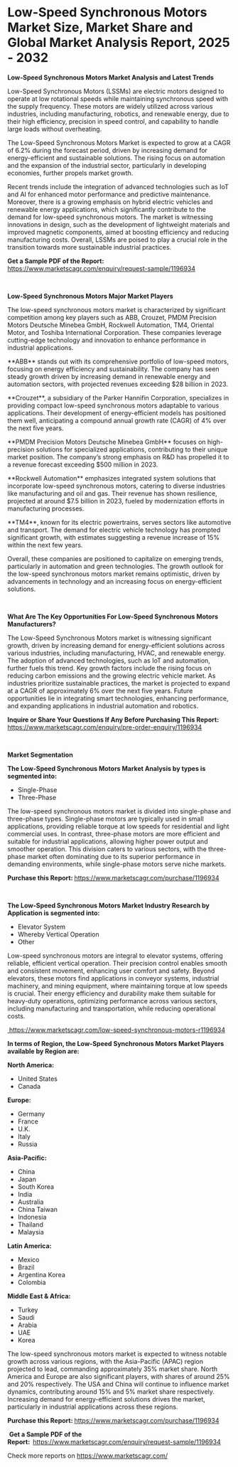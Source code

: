<p><h1>Low-Speed Synchronous Motors Market Size, Market Share and Global Market Analysis Report, 2025 - 2032</h1></p><p><strong>Low-Speed Synchronous Motors Market Analysis and Latest Trends</strong></p>
<p><p>Low-Speed Synchronous Motors (LSSMs) are electric motors designed to operate at low rotational speeds while maintaining synchronous speed with the supply frequency. These motors are widely utilized across various industries, including manufacturing, robotics, and renewable energy, due to their high efficiency, precision in speed control, and capability to handle large loads without overheating. </p><p>The Low-Speed Synchronous Motors Market is expected to grow at a CAGR of 6.2% during the forecast period, driven by increasing demand for energy-efficient and sustainable solutions. The rising focus on automation and the expansion of the industrial sector, particularly in developing economies, further propels market growth. </p><p>Recent trends include the integration of advanced technologies such as IoT and AI for enhanced motor performance and predictive maintenance. Moreover, there is a growing emphasis on hybrid electric vehicles and renewable energy applications, which significantly contribute to the demand for low-speed synchronous motors. The market is witnessing innovations in design, such as the development of lightweight materials and improved magnetic components, aimed at boosting efficiency and reducing manufacturing costs. Overall, LSSMs are poised to play a crucial role in the transition towards more sustainable industrial practices.</p></p>
<p><strong>Get a Sample PDF of the Report:&nbsp;</strong> <a href="https://www.marketscagr.com/enquiry/request-sample/1196934?utm_campaign=2528&utm_medium=2&utm_source=Github&utm_content=ia&utm_term=06042025&utm_id=low-speed-synchronous-motors">https://www.marketscagr.com/enquiry/request-sample/1196934</a></p>
<p>&nbsp;</p>
<p><strong>Low-Speed Synchronous Motors Major Market Players</strong></p>
<p><p>The low-speed synchronous motors market is characterized by significant competition among key players such as ABB, Crouzet, PMDM Precision Motors Deutsche Minebea GmbH, Rockwell Automation, TM4, Oriental Motor, and Toshiba International Corporation. These companies leverage cutting-edge technology and innovation to enhance performance in industrial applications.</p><p>**ABB** stands out with its comprehensive portfolio of low-speed motors, focusing on energy efficiency and sustainability. The company has seen steady growth driven by increasing demand in renewable energy and automation sectors, with projected revenues exceeding $28 billion in 2023.</p><p>**Crouzet**, a subsidiary of the Parker Hannifin Corporation, specializes in providing compact low-speed synchronous motors adaptable to various applications. Their development of energy-efficient models has positioned them well, anticipating a compound annual growth rate (CAGR) of 4% over the next five years.</p><p>**PMDM Precision Motors Deutsche Minebea GmbH** focuses on high-precision solutions for specialized applications, contributing to their unique market position. The company’s strong emphasis on R&D has propelled it to a revenue forecast exceeding $500 million in 2023.</p><p>**Rockwell Automation** emphasizes integrated system solutions that incorporate low-speed synchronous motors, catering to diverse industries like manufacturing and oil and gas. Their revenue has shown resilience, projected at around $7.5 billion in 2023, fueled by modernization efforts in manufacturing processes.</p><p>**TM4**, known for its electric powertrains, serves sectors like automotive and transport. The demand for electric vehicle technology has prompted significant growth, with estimates suggesting a revenue increase of 15% within the next few years.</p><p>Overall, these companies are positioned to capitalize on emerging trends, particularly in automation and green technologies. The growth outlook for the low-speed synchronous motors market remains optimistic, driven by advancements in technology and an increasing focus on energy-efficient solutions.</p></p>
<p>&nbsp;</p>
<p><strong>What Are The Key Opportunities For Low-Speed Synchronous Motors Manufacturers?</strong></p>
<p><p>The Low-Speed Synchronous Motors market is witnessing significant growth, driven by increasing demand for energy-efficient solutions across various industries, including manufacturing, HVAC, and renewable energy. The adoption of advanced technologies, such as IoT and automation, further fuels this trend. Key growth factors include the rising focus on reducing carbon emissions and the growing electric vehicle market. As industries prioritize sustainable practices, the market is projected to expand at a CAGR of approximately 6% over the next five years. Future opportunities lie in integrating smart technologies, enhancing performance, and expanding applications in industrial automation and robotics.</p></p>
<p><strong>Inquire or Share Your Questions If Any Before Purchasing This Report:</strong> <a href="https://www.marketscagr.com/enquiry/pre-order-enquiry/1196934?utm_campaign=2528&utm_medium=2&utm_source=Github&utm_content=ia&utm_term=06042025&utm_id=low-speed-synchronous-motors">https://www.marketscagr.com/enquiry/pre-order-enquiry/1196934</a></p>
<p>&nbsp;</p>
<p><strong>Market Segmentation</strong></p>
<p><strong>The Low-Speed Synchronous Motors Market Analysis by types is segmented into:</strong></p>
<p><ul><li>Single-Phase</li><li>Three-Phase</li></ul></p>
<p><p>The low-speed synchronous motors market is divided into single-phase and three-phase types. Single-phase motors are typically used in small applications, providing reliable torque at low speeds for residential and light commercial uses. In contrast, three-phase motors are more efficient and suitable for industrial applications, allowing higher power output and smoother operation. This division caters to various sectors, with the three-phase market often dominating due to its superior performance in demanding environments, while single-phase motors serve niche markets.</p></p>
<p><strong>Purchase this Report:&nbsp;</strong><a href="https://www.marketscagr.com/purchase/1196934?utm_campaign=2528&utm_medium=2&utm_source=Github&utm_content=ia&utm_term=06042025&utm_id=low-speed-synchronous-motors">https://www.marketscagr.com/purchase/1196934</a></p>
<p>&nbsp;</p>
<p><strong>The Low-Speed Synchronous Motors Market Industry Research by Application is segmented into:</strong></p>
<p><ul><li>Elevator System</li><li>Whereby Vertical Operation</li><li>Other</li></ul></p>
<p><p>Low-speed synchronous motors are integral to elevator systems, offering reliable, efficient vertical operation. Their precision control enables smooth and consistent movement, enhancing user comfort and safety. Beyond elevators, these motors find applications in conveyor systems, industrial machinery, and mining equipment, where maintaining torque at low speeds is crucial. Their energy efficiency and durability make them suitable for heavy-duty operations, optimizing performance across various sectors, including manufacturing and transportation, while reducing operational costs.</p></p>
<p><a href="https://www.marketscagr.com/low-speed-synchronous-motors-r1196934?utm_campaign=2528&utm_medium=2&utm_source=Github&utm_content=ia&utm_term=06042025&utm_id=low-speed-synchronous-motors">&nbsp;https://www.marketscagr.com/low-speed-synchronous-motors-r1196934</a></p>
<p><strong>In terms of Region, the Low-Speed Synchronous Motors Market Players available by Region are:</strong></p>
<p>
    <p> <strong> North America: </strong>
        <ul>
            <li>United States</li>
            <li>Canada</li>
        </ul>
        </p> 
    <p> <strong> Europe: </strong>
        <ul>
            <li>Germany</li>
            <li>France</li>
            <li>U.K.</li>
            <li>Italy</li>
            <li>Russia</li>
        </ul>
        </p> 
    <p> <strong> Asia-Pacific: </strong>
        <ul>
            <li>China</li>
            <li>Japan</li>
            <li>South Korea</li>
            <li>India</li>
            <li>Australia</li>
            <li>China Taiwan</li>
            <li>Indonesia</li>
            <li>Thailand</li>
            <li>Malaysia</li>
        </ul>
        </p> 
    <p> <strong> Latin America: </strong>
        <ul>
            <li>Mexico</li>
            <li>Brazil</li>
            <li>Argentina Korea</li>
            <li>Colombia</li>
        </ul>
        </p> 
    <p> <strong> Middle East & Africa: </strong>
        <ul>
            <li>Turkey</li>
            <li>Saudi</li>
            <li>Arabia</li>
            <li>UAE</li>
            <li>Korea</li>
        </ul>
    </p>
    </p>
<p><p>The low-speed synchronous motors market is expected to witness notable growth across various regions, with the Asia-Pacific (APAC) region projected to lead, commanding approximately 35% market share. North America and Europe are also significant players, with shares of around 25% and 20% respectively. The USA and China will continue to influence market dynamics, contributing around 15% and 5% market share respectively. Increasing demand for energy-efficient solutions drives the market, particularly in industrial applications across these regions.</p></p>
<p><strong>Purchase this Report: </strong><a href="https://www.marketscagr.com/purchase/1196934?utm_campaign=2528&utm_medium=2&utm_source=Github&utm_content=ia&utm_term=06042025&utm_id=low-speed-synchronous-motors">https://www.marketscagr.com/purchase/1196934</a></p>
<p>&nbsp;<strong>Get a Sample PDF of the Report:&nbsp;&nbsp;</strong><a href="https://www.marketscagr.com/enquiry/request-sample/1196934?utm_campaign=2528&utm_medium=2&utm_source=Github&utm_content=ia&utm_term=06042025&utm_id=low-speed-synchronous-motors">https://www.marketscagr.com/enquiry/request-sample/1196934</a></p>
<p><strong></strong></p>
<p>Check more reports on <a href="https://www.marketscagr.com/?utm_campaign=2528&utm_medium=2&utm_source=Github&utm_content=ia&utm_term=06042025&utm_id=low-speed-synchronous-motors">https://www.marketscagr.com/</a></p>